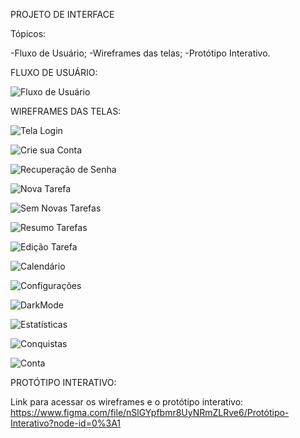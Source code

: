 PROJETO DE INTERFACE


Tópicos:

-Fluxo de Usuário;
-Wireframes das telas;
-Protótipo Interativo.



FLUXO DE USUÁRIO:

![Fluxo de Usuário](Interface-imgs\Fluxo-de-Usuário.jpg)



WIREFRAMES DAS TELAS:

![Tela Login](Interface-imgs\Tela-Login.jpg)

![Crie sua Conta](Interface-imgs\Tela-CrieSuaConta.jpg)

![Recuperação de Senha](Interface-imgs\Tela-RecuperaSenha.jpg)

![Nova Tarefa](Interface-imgs\Tela-NovaTarefa.jpg)

![Sem Novas Tarefas](Interface-imgs\Tela-SemNovasTarefas.jpg)

![Resumo Tarefas](Interface-imgs\Tela-ResumoTarefas.jpg)

![Edição Tarefa](Interface-imgs\Tela-EdiçãoTarefa.jpg)

![Calendário](Interface-imgs\Tela-Calendário.jpg)

![Configurações](Interface-imgs\Tela-Configurações.jpg)

![DarkMode](Interface-imgs\Tela-DarkMode.jpg)

![Estatísticas](Interface-imgs\Tela-Estatísticas.jpg)

![Conquistas](Interface-imgs\Tela-Conquistas.jpg)

![Conta](Interface-imgs\Tela-Conta.jpg)



PROTÓTIPO INTERATIVO:

Link para acessar os wireframes e o protótipo interativo:
https://www.figma.com/file/nSlGYpfbmr8UyNRmZLRve6/Protótipo-Interativo?node-id=0%3A1

